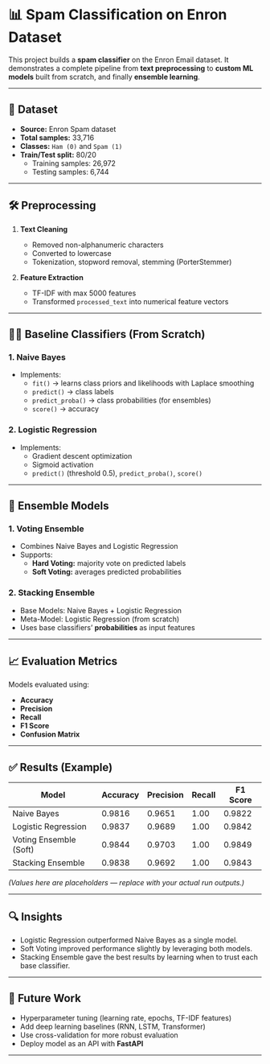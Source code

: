 # 📊 Spam Classification on Enron Dataset

This project builds a **spam classifier** on the Enron Email dataset.
It demonstrates a complete pipeline from **text preprocessing** to **custom ML models** built from scratch, and finally **ensemble learning**.

---

## 📂 Dataset
- **Source:** Enron Spam dataset
- **Total samples:** 33,716
- **Classes:** `Ham (0)` and `Spam (1)`
- **Train/Test split:** 80/20
  - Training samples: 26,972
  - Testing samples: 6,744

---

## 🛠️ Preprocessing
1. **Text Cleaning**
   - Removed non-alphanumeric characters
   - Converted to lowercase
   - Tokenization, stopword removal, stemming (PorterStemmer)

2. **Feature Extraction**
   - TF-IDF with max 5000 features
   - Transformed `processed_text` into numerical feature vectors

---

## 🧑‍💻 Baseline Classifiers (From Scratch)
### 1. Naive Bayes
- Implements:
  - `fit()` → learns class priors and likelihoods with Laplace smoothing
  - `predict()` → class labels
  - `predict_proba()` → class probabilities (for ensembles)
  - `score()` → accuracy

### 2. Logistic Regression
- Implements:
  - Gradient descent optimization
  - Sigmoid activation
  - `predict()` (threshold 0.5), `predict_proba()`, `score()`

---

## 🤝 Ensemble Models
### 1. Voting Ensemble
- Combines Naive Bayes and Logistic Regression
- Supports:
  - **Hard Voting:** majority vote on predicted labels
  - **Soft Voting:** averages predicted probabilities

### 2. Stacking Ensemble
- Base Models: Naive Bayes + Logistic Regression
- Meta-Model: Logistic Regression (from scratch)
- Uses base classifiers’ **probabilities** as input features

---

## 📈 Evaluation Metrics
Models evaluated using:
- **Accuracy**
- **Precision**
- **Recall**
- **F1 Score**
- **Confusion Matrix**

---

## ✅ Results (Example)
| Model                  | Accuracy | Precision | Recall | F1 Score |
|-------------------------|----------|-----------|--------|----------|
| Naive Bayes             | 0.9816     | 0.9651     | 1.00   | 0.9822   |
| Logistic Regression     | 0.9837     | 0.9689     | 1.00   | 0.9842   |
| Voting Ensemble (Soft)  | 0.9844     | 0.9703     | 1.00   | 0.9849   |
| Stacking Ensemble       | 0.9838     | 0.9692     | 1.00   | 0.9843   |

*(Values here are placeholders — replace with your actual run outputs.)*

---

## 🔍 Insights
- Logistic Regression outperformed Naive Bayes as a single model.
- Soft Voting improved performance slightly by leveraging both models.
- Stacking Ensemble gave the best results by learning when to trust each base classifier.

---

## 🚀 Future Work
- Hyperparameter tuning (learning rate, epochs, TF-IDF features)
- Add deep learning baselines (RNN, LSTM, Transformer)
- Use cross-validation for more robust evaluation
- Deploy model as an API with **FastAPI**

---
